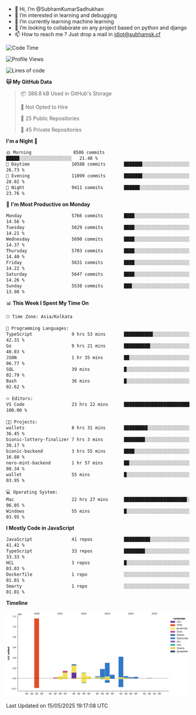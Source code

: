- 👋 Hi, I’m @SubhamKumarSadhukhan
- 👀 I’m interested in learning and debugging
- 🌱 I’m currently learning machine learning
- 💞️ I’m looking to collaborate on any project based on python and django
- 📫 How to reach me ?
      Just drop a mail in idiot@subhamsk.cf

<!---
SubhamKumarSadhukhan/SubhamKumarSadhukhan is a ✨ special ✨ repository because its `README.md` (this file) appears on your GitHub profile.
You can click the Preview link to take a look at your changes.
--->


<!--START_SECTION:waka-->
![Code Time](http://img.shields.io/badge/Code%20Time-2%2C905%20hrs%2055%20mins-blue)

![Profile Views](http://img.shields.io/badge/Profile%20Views-0-blue)

![Lines of code](https://img.shields.io/badge/From%20Hello%20World%20I%27ve%20Written-2.9%20million%20lines%20of%20code-blue)

**🐱 My GitHub Data** 

> 📦 388.8 kB Used in GitHub's Storage 
 > 
> 🚫 Not Opted to Hire
 > 
> 📜 25 Public Repositories 
 > 
> 🔑 45 Private Repositories 
 > 
**I'm a Night 🦉** 

```text
🌞 Morning                8506 commits        █████░░░░░░░░░░░░░░░░░░░░   21.48 % 
🌆 Daytime                10588 commits       ███████░░░░░░░░░░░░░░░░░░   26.73 % 
🌃 Evening                11099 commits       ███████░░░░░░░░░░░░░░░░░░   28.02 % 
🌙 Night                  9411 commits        ██████░░░░░░░░░░░░░░░░░░░   23.76 % 
```
📅 **I'm Most Productive on Monday** 

```text
Monday                   5766 commits        ████░░░░░░░░░░░░░░░░░░░░░   14.56 % 
Tuesday                  5629 commits        ████░░░░░░░░░░░░░░░░░░░░░   14.21 % 
Wednesday                5690 commits        ████░░░░░░░░░░░░░░░░░░░░░   14.37 % 
Thursday                 5703 commits        ████░░░░░░░░░░░░░░░░░░░░░   14.40 % 
Friday                   5631 commits        ████░░░░░░░░░░░░░░░░░░░░░   14.22 % 
Saturday                 5647 commits        ████░░░░░░░░░░░░░░░░░░░░░   14.26 % 
Sunday                   5538 commits        ███░░░░░░░░░░░░░░░░░░░░░░   13.98 % 
```


📊 **This Week I Spent My Time On** 

```text
🕑︎ Time Zone: Asia/Kolkata

💬 Programming Languages: 
TypeScript               9 hrs 53 mins       ███████████░░░░░░░░░░░░░░   42.31 % 
Go                       9 hrs 21 mins       ██████████░░░░░░░░░░░░░░░   40.03 % 
JSON                     1 hr 35 mins        ██░░░░░░░░░░░░░░░░░░░░░░░   06.77 % 
SQL                      39 mins             █░░░░░░░░░░░░░░░░░░░░░░░░   02.79 % 
Bash                     36 mins             █░░░░░░░░░░░░░░░░░░░░░░░░   02.62 % 

🔥 Editors: 
VS Code                  23 hrs 22 mins      █████████████████████████   100.00 % 

🐱‍💻 Projects: 
wallets                  8 hrs 31 mins       █████████░░░░░░░░░░░░░░░░   36.45 % 
bionic-lottery-finalizer 7 hrs 3 mins        ████████░░░░░░░░░░░░░░░░░   30.17 % 
bionic-backend           3 hrs 55 mins       ████░░░░░░░░░░░░░░░░░░░░░   16.80 % 
nero-mint-backend        1 hr 57 mins        ██░░░░░░░░░░░░░░░░░░░░░░░   08.34 % 
wallet                   55 mins             █░░░░░░░░░░░░░░░░░░░░░░░░   03.95 % 

💻 Operating System: 
Mac                      22 hrs 27 mins      ████████████████████████░   96.05 % 
Windows                  55 mins             █░░░░░░░░░░░░░░░░░░░░░░░░   03.95 % 
```

**I Mostly Code in JavaScript** 

```text
JavaScript               41 repos            ██████████░░░░░░░░░░░░░░░   41.41 % 
TypeScript               33 repos            ████████░░░░░░░░░░░░░░░░░   33.33 % 
HCL                      3 repos             █░░░░░░░░░░░░░░░░░░░░░░░░   03.03 % 
Dockerfile               1 repo              ░░░░░░░░░░░░░░░░░░░░░░░░░   01.01 % 
Smarty                   1 repo              ░░░░░░░░░░░░░░░░░░░░░░░░░   01.01 % 
```



**Timeline**

![Lines of Code chart](https://raw.githubusercontent.com/SubhamKumarSadhukhan/SubhamKumarSadhukhan/main/assets/bar_graph.png)


 Last Updated on 15/05/2025 19:17:08 UTC
<!--END_SECTION:waka-->
